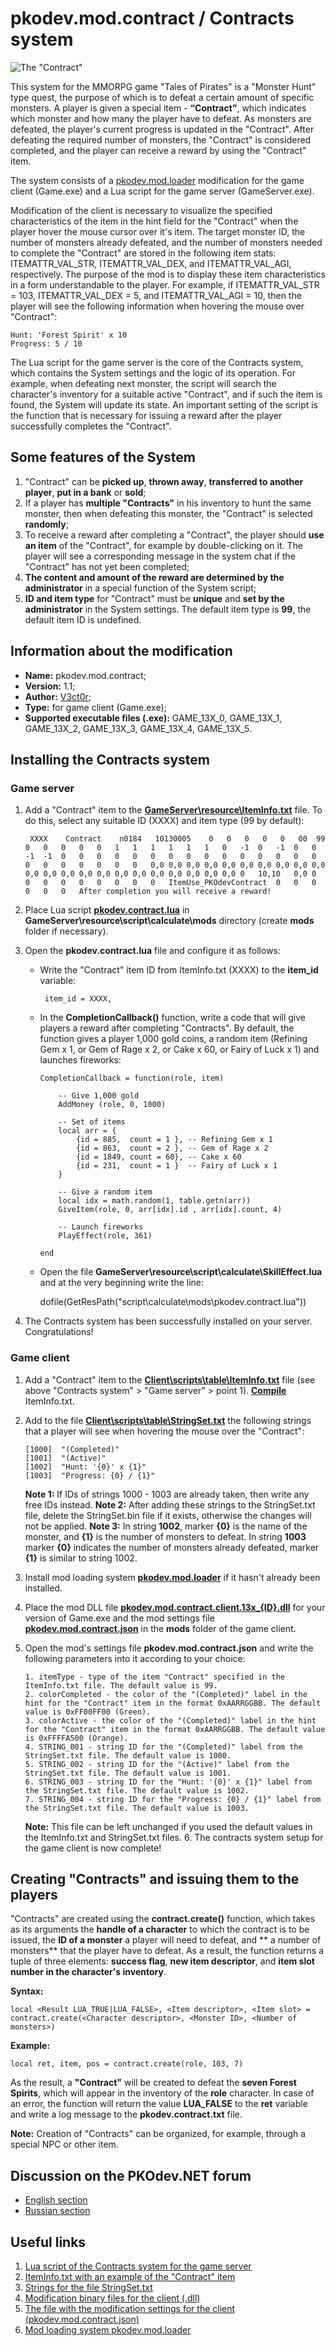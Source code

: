 


# pkodev.mod.contract / Contracts system

![The "Contract"](https://raw.githubusercontent.com/V3ct0r1024/pkodev.mod.contract/master/img/active_eng.png)

This system for the MMORPG game "Tales of Pirates" is a "Monster Hunt" type quest, the purpose of which is to defeat a certain amount of specific monsters. A player is given a special item - **“Contract”**, which indicates which monster and how many the player have to defeat. As monsters are defeated, the player's current progress is updated in the "Contract". After defeating the required number of monsters, the "Contract" is considered completed, and the player can receive a reward by using the "Contract" item.

The system consists of a [pkodev.mod.loader](https://github.com/V3ct0r1024/pkodev.mod.loader) modification for the game client (Game.exe) and a Lua script for the game server (GameServer.exe).

Modification of the client is necessary to visualize the specified characteristics of the item in the hint field for the "Contract" when the player hover the mouse cursor over it's item. The target monster ID, the number of monsters already defeated, and the number of monsters needed to complete the "Contract" are stored in the following item stats: ITEMATTR_VAL_STR, ITEMATTR_VAL_DEX, and ITEMATTR_VAL_AGI, respectively. The purpose of the mod is to display these item characteristics in a form understandable to the player. For example, if ITEMATTR_VAL_STR = 103, ITEMATTR_VAL_DEX = 5, and ITEMATTR_VAL_AGI = 10, then the player will see the following information when hovering the mouse over "Contract":

    Hunt: 'Forest Spirit' x 10
    Progress: 5 / 10

The Lua script for the game server is the core of the Contracts system, which contains the System settings and the logic of its operation. For example, when defeating next monster, the script will search the character's inventory for a suitable active "Contract", and if such the item is found, the System will update its state. An important setting of the script is the function that is necessary for issuing a reward after the player successfully completes the "Contract".

## Some features of the System

 1. "Contract" can be **picked up**, **thrown away**, **transferred to another player**, **put in a bank** or **sold**;
 2. If a player has **multiple "Contracts"** in his inventory to hunt the same monster, then when defeating this monster, the "Contract" is selected **randomly**;
 3. To receive a reward after completing a "Contract", the player should **use an item** of the "Contract", for example by double-clicking on it. The player will see a corresponding message in the system chat if the "Contract" has not yet been completed;
 4. **The content and amount of the reward are determined by the administrator** in a special function of the System script;
 5. **ID and item type** for "Contract" must be **unique** and **set by the administrator** in the System settings. The default item type is **99**, the default item ID is undefined.

## Information about the modification

-   **Name:**  pkodev.mod.contract;
-   **Version:**  1.1;
-   **Author:**  [V3ct0r](https://github.com/V3ct0r1024);
-   **Type:** for game client (Game.exe);
-   **Supported executable files (.exe):**  GAME_13X_0, GAME_13X_1, GAME_13X_2, GAME_13X_3, GAME_13X_4, GAME_13X_5.

## Installing the Contracts system

### Game server

1. Add a "Contract" item to the **[GameServer\resource\ItemInfo.txt](https://github.com/V3ct0r1024/pkodev.mod.contract/blob/master/GameServer/resource/ItemInfo.txt)** file. To do this, select any suitable ID (XXXX) and item type (99 by default):

		XXXX	Contract	n0184	10130005	0	0	0	0	0	00	99	0	0	0	0	0	1	1	1	1	1	1	0	-1	0	-1	0	0	-1	-1	0	0	0	0	0	0	0	0	0	0	0	0	0	0	0	0	0	0	0	0	0	0	0,0	0,0	0,0	0,0	0,0	0,0	0,0	0,0	0,0	0,0	0,0	0,0	0,0	0,0	0,0	0,0	0,0	0,0	0,0	0,0	0,0	0,0	0	10,10	0,0	0	0	0	0	0	0	0	0	0	ItemUse_PKOdevContract	0	0	0	0	0	0	After completion you will receive a reward!


2. Place Lua script **[pkodev.contract.lua](https://github.com/V3ct0r1024/pkodev.mod.contract/blob/master/GameServer/resource/script/calculate/mods/pkodev.contract.lua)** in **GameServer\resource\script\calculate\mods** directory (create **mods** folder if necessary).

3. Open the **pkodev.contract.lua** file and configure it as follows:

	 -  Write the "Contract" item ID from ItemInfo.txt (XXXX) to the **item_id** variable:
				
			 item_id = XXXX,

	 -  In the **CompletionCallback()** function, write a code that will give players a reward after completing "Contracts". By default, the function gives a player 1,000 gold coins, a random item (Refining Gem x 1, or Gem of Rage x 2, or Cake x 60, or Fairy of Luck x 1) and launches fireworks:

			CompletionCallback = function(role, item)
		
				-- Give 1,000 gold
				AddMoney (role, 0, 1000)
		
				-- Set of items
				local arr = {
					{id = 885,  count = 1 }, -- Refining Gem x 1
					{id = 863,  count = 2 }, -- Gem of Rage x 2
					{id = 1849, count = 60}, -- Cake x 60
					{id = 231,  count = 1 }  -- Fairy of Luck x 1
				}
		
				-- Give a random item
				local idx = math.random(1, table.getn(arr))
				GiveItem(role, 0, arr[idx].id , arr[idx].count, 4)
		
				-- Launch fireworks
				PlayEffect(role, 361)
		
			end
 
	 -  Open the file **GameServer\resource\script\calculate\SkillEffect.lua** and at the very beginning write the line:

		dofile(GetResPath("script\\calculate\\mods\\pkodev.contract.lua"))

  4. The Contracts system has been successfully installed on your server. Congratulations!
    
### Game client

 1.  Add a "Contract" item to the **[Client\scripts\table\ItemInfo.txt](https://github.com/V3ct0r1024/pkodev.mod.contract/blob/master/GameServer/resource/ItemInfo.txt)** file (see above "Contracts system" > "Game server" > point 1). **[Compile](https://pkodev.net/topic/26-client-txt-tables-compiling/)** ItemInfo.txt.
 2. Add to the file **[Client\scripts\table\StringSet.txt](https://github.com/V3ct0r1024/pkodev.mod.contract/blob/master/Client/scripts/table/Add%20to%20StringSet.txt%20(EN).txt)** the following strings that a player will see when hovering the mouse over the "Contract":
 
		[1000]	"(Completed)"
		[1001]	"(Active)"
		[1002]	"Hunt: '{0}' x {1}"
		[1003]	"Progress: {0} / {1}"
	**Note 1:** If IDs of strings 1000 - 1003 are already taken, then write any free IDs instead.
	**Note 2:** After adding these strings to the StringSet.txt file, delete the StringSet.bin file if it exists, otherwise the changes will not be applied.
	**Note 3:** In string **1002**, marker **{0}** is the name of the monster, and **{1}** is the number of monsters to defeat. In string **1003** marker **{0}** indicates the number of monsters already defeated, marker **{1}** is similar to string 1002.
 3. Install mod loading system [**pkodev.mod.loader**](https://github.com/V3ct0r1024/pkodev.mod.loader) if it hasn't already been installed.
 4. Place the mod DLL file **[pkodev.mod.contract.client.13x_{ID}.dll](https://github.com/V3ct0r1024/pkodev.mod.contract/releases/)** for your version of Game.exe and the mod settings file **[pkodev.mod.contract.json](https://github.com/V3ct0r1024/pkodev.mod.contract/blob/master/cfg/pkodev.mod.contract.json)** in the **mods** folder of the game client.
 5. Open the mod's settings file **pkodev.mod.contract.json** and write the following parameters into it according to your choice:

		1. itemType - type of the item "Contract" specified in the ItemInfo.txt file. The default value is 99.
		2. colorCompleted - the color of the "(Completed)" label in the hint for the "Contract" item in the format 0xAARRGGBB. The default value is 0xFF00FF00 (Green).
		3. colorActive - the color of the "(Completed)" label in the hint for the "Contract" item in the format 0xAARRGGBB. The default value is 0xFFFFA500 (Orange).
		4. STRING_001 - string ID for the "(Completed)" label from the StringSet.txt file. The default value is 1000.
		5. STRING_002 - string ID for the "(Active)" label from the StringSet.txt file. The default value is 1001.
		6. STRING_003 - string ID for the "Hunt: '{0}' x {1}" label from the StringSet.txt file. The default value is 1002.
		7. STRING_004 - string ID for the "Progress: {0} / {1}" label from the StringSet.txt file. The default value is 1003.
		
	**Note:** This file can be left unchanged if you used the default values in the ItemInfo.txt and StringSet.txt files.
	6. The contracts system setup for the game client is now complete!

## Creating "Contracts" and issuing them to the players

"Contracts" are created using the **contract.create()** function, which takes as its arguments the **handle of a character** to which the contract is to be issued, the **ID of a monster** a player will need to defeat, and ** a number of monsters** that the player have to defeat. As a result, the function returns a tuple of three elements: **success flag**, **new item descriptor**, and **item slot number in the character's inventory**.

**Syntax:**

	local <Result LUA_TRUE|LUA_FALSE>, <Item descriptor>, <Item slot> = contract.create(<Character descriptor>, <Monster ID>, <Number of monsters>)

**Example:**
	
	local ret, item, pos = contract.create(role, 103, 7)

As the result, a **"Contract"** will be created to defeat the **seven Forest Spirits**, which will appear in the inventory of the **role** character. In case of an error, the function will return the value **LUA_FALSE** to the **ret** variable and write a log message to the **pkodev.contract.txt** file.

**Note:** Creation of "Contracts" can be organized, for example, through a special NPC or other item.

## Discussion on the PKOdev.NET forum

 - [English section](https://pkodev.net/topic/5903-contract-system/)
 - [Russian section](https://pkodev.net/topic/5902-%D1%81%D0%B8%D1%81%D1%82%D0%B5%D0%BC%D0%B0-%D0%BA%D0%BE%D0%BD%D1%82%D1%80%D0%B0%D0%BA%D1%82%D0%BE%D0%B2/)

## Useful links

 1. [Lua script of the Contracts system for the game server](https://github.com/V3ct0r1024/pkodev.mod.contract/blob/master/GameServer/resource/script/calculate/mods/pkodev.contract.lua)
 2. [ItemInfo.txt with an example of the "Contract" item](https://github.com/V3ct0r1024/pkodev.mod.contract/blob/master/GameServer/resource/ItemInfo.txt)
 3. [Strings for the file StringSet.txt](https://github.com/V3ct0r1024/pkodev.mod.contract/blob/master/Client/scripts/table/Add%20to%20StringSet.txt%20(EN).txt)
 4. [Modification binary files for the client (.dll)](https://github.com/V3ct0r1024/pkodev.mod.contract/releases/)
 5. [The file with the modification settings for the client (pkodev.mod.contract.json)](https://github.com/V3ct0r1024/pkodev.mod.contract/blob/master/cfg/pkodev.mod.contract.json)
 6. [Mod loading system pkodev.mod.loader](https://github.com/V3ct0r1024/pkodev.mod.loader)
